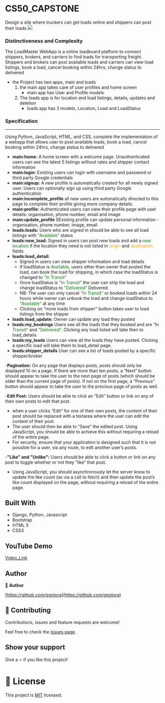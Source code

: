 # CS50_CAPSTONE
Design a site where truckers can get loads online and shippers can post their loads
![](posts.png)
### Distinctiveness and Complexity
 The LoadMaster WebApp is a online loadboard platform to
connect shippers, brokers, and carriers to find loads for transporting freight. Shippers and brokers can post available loads and carriers can view load listings, book a load, cancel booking within 24hrs, change status to delivered 
- the Project has two apps, main and loads
    1. the main app takes care of user profiles and home screen 
        - main app has User and Profile models
    2. The loads app is for location and load listings, details, updates and deletion
        - loads app has 3 models, Location, Load and LoadStatus

### Specification
<hr>
Using Python, JavaScript, HTML, and CSS, complete the implementation of a webapp that allows user to post available loads, book a load, cancel booking within 24hrs, change status to delivered

- **main:home:** A home screen with a welcome page. Unauthenticated users can see the latest 5 listings without rates and shipper contact information
- **main:login:** Existing users can login with username and password or third party Google credentials 
- **main:signup:** A new profile is automatically created for all newly signed user. Users can optionally sign up using third party Google authentication 
- **main:incomplete_profile** all new users are automatically directed to this page to complete their profile giving more company details.
- **main:profile:** Authenticated users can view their profile page with user details: organisation, phone number, email and image 
- **main:update_profile** SExisting profile can update personal information - organisation, phone number, image, email 
- **loads:loads:** Users who are signed in should be able to see all load listings with <span style="color:green;">"Available"</span> status
- **loads:new_load:** Signed in users can post new loads and add a <span style="color: green">new location</span> if the location they need is not listed in <span style="color:orange">origin</span> and <span style="color:orange">destination</span> fields
- **loads:load_detail:** 
    - Signed in users can view shipper information and load details
    - if loadStatus is <span style="color:green;">Available</span>, users other than owner that posted the load, can book the load for shipping, in which case the loadStatus is changed to <span style="color:green">"In Transit"</span>
    - Once loadStatus is <span style="color:green">"In Transit"</span> the user can ship the load and change loadStatus to <span style="color:green">"Delivered"</span> Delivered. 
    - NB: The user can only cancel <span style="color:green">"In Transit"</span> or booked loads within 24 hours while owner can unbook the load and change loadStatus to <span style="color:green">"Available"</span> at any time
    - Clicking on "more loads from shipper" button takes user to load listings from the shipper
- **loads:load_update:** Owner can update any load they posted 
- **loads:my_bookings** Users see all the loads that they booked and are "In <span style="color:green">Transit"</span> and <span style="color:green">"Delivered"</span>. Clicking any load listed will take then to load_details
- **loads:my_loads** Users can view all the loads they have posted. Clicking a specific load will take them to load_detail page. 
- **loads:shipper_details** User can see a list of loads posted by a specific shipper/broker  


-**Pagination:** On any page that displays posts, posts should only be displayed 10 on a page. If there are more than ten posts, a “Next” button should appear to take the user to the next page of posts (which should be older than the current page of posts). If not on the first page, a “Previous” button should appear to take the user to the previous page of posts as well.

-**Edit Post:** Users should be able to click an “Edit” button or link on any of their own posts to edit that post.
   - when a user clicks “Edit” for one of their own posts, the content of their post should be replaced with a textarea where the user can edit the content of their post.
   - The user should then be able to “Save” the edited post. Using JavaScript, you should be able to achieve this without requiring a reload of the entire page.
   - For security, ensure that your application is designed such that it is not possible for a user, via any route, to edit another user’s posts.

-**"Like" and "Unlike":** Users should be able to click a button or link on any post to toggle whether or not they “like” that post.
- Using JavaScript, you should asynchronously let the server know to update the like count (as via a call to fetch) and then update the post’s like count displayed on the page, without requiring a reload of the entire page.


## Built With

- Django, Python, Javascript
- Bootstrap 
- HTML 5
- CSS3
## YouTube Demo

[Video_Link](https://www.youtube.com/watch?v=K4dIeBbyRIc)

## Author

👤 **Author**

[https://github.com/ggotora](https://github.com/ggotora)

## 🤝 Contributing

Contributions, issues and feature requests are welcome!

Feel free to check the [issues page](https://github.com/ggotora/CS50-Project4/issues/1).

## Show your support

Give a ⭐️ if you like this project!

# 📝 License

This project is [MIT](LICENSE) licensed.